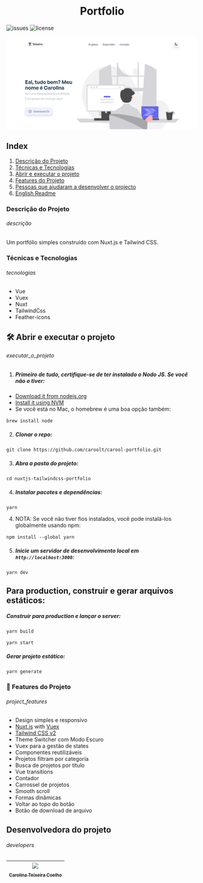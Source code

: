 

<h1 align="center">Portfolio</h1>

![issues](https://img.shields.io/github/issues/caroolt/carool-portfolio?color=red) ![license](https://img.shields.io/github/license/caroolt/carool-portfolio)
<!-- Imagem que representa o que o projeto faz-->
![Imagem mostrando o portfolio](./static/readme.png)

## Index
  1. [Descrição do Projeto](#descrição)
  2. [Técnicas e Tecnologias](#tecnologias)
  3. [Abrir e executar o projeto](#executar_o_projeto)
  4. [Features do Projeto](#project_features)
  4. [Pessoas que ajudaram a desenvolver o projecto](#developers)
  5. [English Readme](./READMEEnglish.md)

### Descrição do Projeto 
###### descrição
Um portfólio simples construído com Nuxt.js e Tailwind CSS.

### Técnicas e Tecnologias
###### tecnologias
- Vue
- Vuex 
- Nuxt
- TailwindCss
- Feather-icons

## 🛠️ Abrir e executar o projeto
###### executar_o_projeto
1. #####  Primeiro de tudo, certifique-se de ter instalado o Nodo JS. Se você não o tiver:

- [Download it from nodejs.org](https://nodejs.org)
- [Install it using NVM ](https://github.com/nvm-sh/nvm)
- Se você está no Mac, o homebrew é uma boa opção também:

```
brew install node
```

2. ##### Clonar o repo:

```
git clone https://github.com/caroolt/carool-portfolio.git
```

3. ##### Abra a pasta do projeto:

```
cd nuxtjs-tailwindcss-portfolio
```

4. ##### Instalar pacotes e dependências:

```
yarn
```

4. NOTA: Se você não tiver fios instalados, você pode instalá-los globalmente usando npm:

```
npm install --global yarn
```

5. ##### Inicie um servidor de desenvolvimento local em `http://localhost:3000`:

```
yarn dev
```

## Para production, construir e gerar arquivos estáticos:

##### Construir para production e lançar o server:

```
yarn build
```

```
yarn start
```

##### Gerar projeto estático:

```
yarn generate
```


### :hammer: Features do Projeto
###### project_features
- Design simples e responsivo
- [Nuxt.js](https://nuxtjs.org) with [Vuex](https://vuex.vuejs.org/)
- [Tailwind CSS v2](https://tailwindcss.com)
- Theme Switcher com Modo Escuro
- Vuex para a gestão de states
- Componentes reutilizáveis
- Projetos filtram por categoria
- Busca de projetos por título
- Vue transitions
- Contador
- Carrossel de projetos
- Smooth scroll
- Formas dinâmicas
- Voltar ao topo do botão
- Botão de download de arquivo

## Desenvolvedora do projeto
###### developers
| [<img src="https://avatars.githubusercontent.com/u/82682093?s=400&u=0a46c06b6a1ae04f7acf2f2162187b1a7e4d5d53&v=4" width=115><br><sub>Carolina Teixeira Coelho</sub>](https://github.com/caroolt) | 
| :---: |


